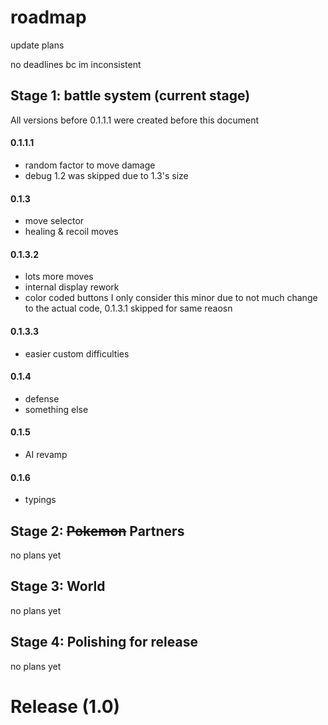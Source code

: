# roadmap
update plans

no deadlines bc im inconsistent
## Stage 1: battle system (current stage)
All versions before 0.1.1.1 were created before this document
#### 0.1.1.1
- random factor to move damage
- debug
1.2 was skipped due to 1.3's size
#### 0.1.3
- move selector
- healing & recoil moves
#### 0.1.3.2
- lots more moves
- internal display rework
- color coded buttons
I only consider this minor due to not much change to the actual code, 0.1.3.1 skipped for same reaosn
#### 0.1.3.3
- easier custom difficulties
#### 0.1.4
- defense
- something else
#### 0.1.5
- AI revamp
#### 0.1.6
- typings
## Stage 2: ~~Pokemon~~ Partners
no plans yet
## Stage 3: World
no plans yet
## Stage 4: Polishing for release
no plans yet
# Release (1.0)
